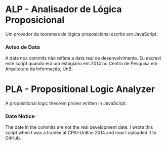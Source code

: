 # ALP - Analisador de Lógica Proposicional

Um provador de teoremas de lógica proposicional escrito em JavaScript.


### Aviso de Data

A data nos commits não reflete a data real de desenvolvimento. Eu escrevi este script quando era um estagiário em 2014 no Centro de Pesquisa em Arquitetura da Informação, UnB.

# PLA - Propositional Logic Analyzer

A propositional logic theorem prover written in JavaScript.

### Date Notice
The date in the commits are not the real development date. I wrote this script when I was a trainee at CPAI-UnB in 2014 and now I uploaded it to GitHub.

